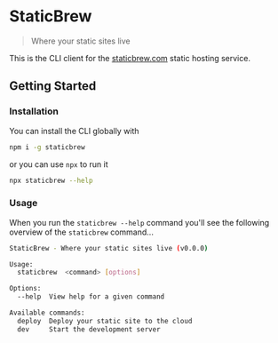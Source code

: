 # StaticBrew

> Where your static sites live

This is the CLI client for the [staticbrew.com](https://staticbrew.com) static hosting service.

## Getting Started

### Installation

You can install the CLI globally with

```sh
npm i -g staticbrew
```

or you can use `npx` to run it

```sh
npx staticbrew --help
```

### Usage

When you run the `staticbrew --help` command you'll see the following overview of the `staticbrew` command...

```sh
StaticBrew - Where your static sites live (v0.0.0)

Usage:
  staticbrew  <command> [options]

Options:
  --help  View help for a given command

Available commands:
  deploy  Deploy your static site to the cloud
  dev     Start the development server
```
